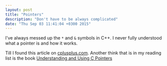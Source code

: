 ```yaml
---
layout: post
title: "Pointers"
description: "Don't have to be always complicated"
date: "Thu Sep 03 11:41:04 +0300 2015"
---
```


I've always messed up the `*` and `&` symbols in C++. I never fully understood
what a pointer is and how it works.

Till I found this article on
[cplusplus.com](http://www.cplusplus.com/doc/tutorial/pointers/). Another think
that is in my reading list is the book [Understanding and Using C
Pointers](http://shop.oreilly.com/product/0636920028000.do)
